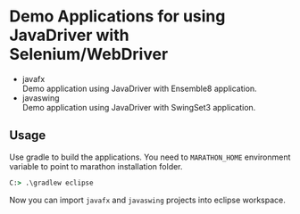 # Demo Applications for using JavaDriver with Selenium/WebDriver

* javafx   
Demo application using JavaDriver with Ensemble8 application.
* javaswing    
Demo application using JavaDriver with SwingSet3 application.

## Usage

Use gradle to build the applications. You need to `MARATHON_HOME` environment variable to point to marathon installation folder.

```bat
C:> .\gradlew eclipse
```

Now you can import `javafx` and `javaswing` projects into eclipse workspace.
